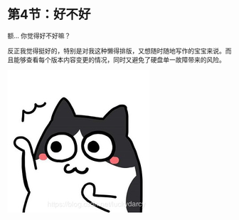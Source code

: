 # 第4节：好不好

额… 你觉得好不好嘛？

反正我觉得挺好的，特别是对我这种懒得排版，又想随时随地写作的宝宝来说。而且能够查看每个版本内容变更的情况，同时又避免了硬盘单一故障带来的风险。

![](..\picture\20191121162837.jpg)